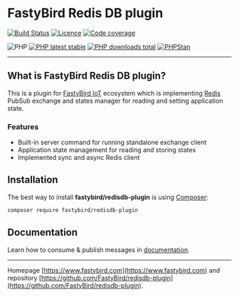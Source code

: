 # FastyBird Redis DB plugin

[![Build Status](https://badgen.net/github/checks/FastyBird/redisdb-plugin/main?cache=300&style=flat-square)](https://github.com/FastyBird/redisdb-plugin/actions)
[![Licence](https://badgen.net/github/license/FastyBird/redisdb-plugin?cache=300&style=flat-square)](https://github.com/FastyBird/redisdb-plugin/blob/main/LICENSE.md)
[![Code coverage](https://badgen.net/coveralls/c/github/FastyBird/redisdb-plugin?cache=300&style=flat-square)](https://coveralls.io/r/FastyBird/redisdb-plugin)

![PHP](https://badgen.net/packagist/php/FastyBird/redisdb-plugin?cache=300&style=flat-square)
[![PHP latest stable](https://badgen.net/packagist/v/FastyBird/redisdb-plugin/latest?cache=300&style=flat-square)](https://packagist.org/packages/FastyBird/redisdb-plugin)
[![PHP downloads total](https://badgen.net/packagist/dt/FastyBird/redisdb-plugin?cache=300&style=flat-square)](https://packagist.org/packages/FastyBird/redisdb-plugin)
[![PHPStan](https://img.shields.io/badge/phpstan-enabled-brightgreen.svg?style=flat-square)](https://github.com/phpstan/phpstan)

***

## What is FastyBird Redis DB plugin?

This is a plugin for [FastyBird IoT](https://www.fastybird.com) ecosystem which is
implementing [Redis](https://redis.io) PubSub exchange and states manager for reading
and setting application state.

### Features

- Built-in server command for running standalone exchange client
- Application state management for reading and storing states
- Implemented sync and async Redis client

## Installation

The best way to install **fastybird/redisdb-plugin** is using [Composer](http://getcomposer.org/):

```sh
composer require fastybird/redisdb-plugin
```

## Documentation

Learn how to consume & publish messages
in [documentation](https://github.com/FastyBird/redisdb-plugin/blob/main/.docs/en/index.md).

***
Homepage [https://www.fastybird.com](https://www.fastybird.com) and
repository [https://github.com/FastyBird/redisdb-plugin](https://github.com/FastyBird/redisdb-plugin).

